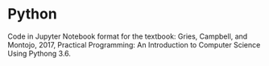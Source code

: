 # Python
Code in Jupyter Notebook format for the textbook:
Gries, Campbell, and Montojo, 2017, Practical Programming: An Introduction to Computer Science Using Pythong 3.6.
